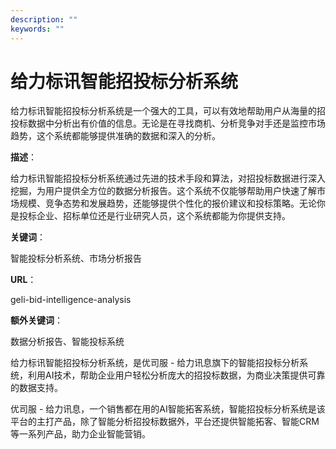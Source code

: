 ```yaml
---
description: ""
keywords: ""
---
```

# 给力标讯智能招投标分析系统

给力标讯智能招投标分析系统是一个强大的工具，可以有效地帮助用户从海量的招投标数据中分析出有价值的信息。无论是在寻找商机、分析竞争对手还是监控市场趋势，这个系统都能够提供准确的数据和深入的分析。

**描述**：

给力标讯智能招投标分析系统通过先进的技术手段和算法，对招投标数据进行深入挖掘，为用户提供全方位的数据分析报告。这个系统不仅能够帮助用户快速了解市场规模、竞争态势和发展趋势，还能够提供个性化的报价建议和投标策略。无论你是投标企业、招标单位还是行业研究人员，这个系统都能为你提供支持。

**关键词**：

智能投标分析系统、市场分析报告

**URL**：

geli-bid-intelligence-analysis

**额外关键词**：

数据分析报告、智能投标系统

给力标讯智能招投标分析系统，是优司服 - 给力讯息旗下的智能招投标分析系统，利用AI技术，帮助企业用户轻松分析庞大的招投标数据，为商业决策提供可靠的数据支持。

优司服 - 给力讯息，一个销售都在用的AI智能拓客系统，智能招投标分析系统是该平台的主打产品，除了智能分析招投标数据外，平台还提供智能拓客、智能CRM等一系列产品，助力企业智能营销。
